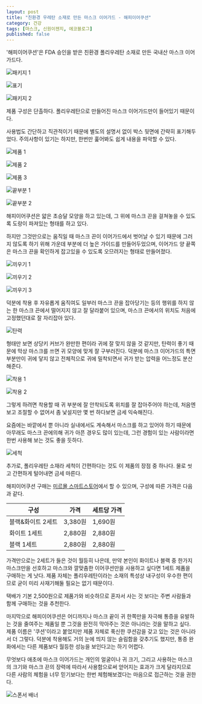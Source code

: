 ```yaml
---
layout: post
title: "친환경 우레탄 소재로 만든 마스크 이어가드 - 해피이어쿠션"
category: 건강
tags: [마스크, 신원이젠지, 에코블로그]
published: false
---
```


'해피이어쿠션'은
FDA 승인을 받은 친환경 폴리우레탄 소재로 만든 국내산 마스크 이어가드다.

![패키지 1](/images/happy-ear-cushion-review-01.jpg)

![표기](/images/happy-ear-cushion-review-02.jpg)

![패키지 2](/images/happy-ear-cushion-review-03.jpg)

제품 구성은 단촐하다.
폴리우레탄으로 만들어진 마스크 이어가드만이 들어있기 때문이다.

사용법도 간단하고 직관적이기 때문에
별도의 설명서 없이 박스 뒷면에 간략히 표기해두었다.
주의사항이 있기는 하지만, 한번만 훑어봐도 쉽게 내용을 파악할 수 있다.

![제품 1](/images/happy-ear-cushion-review-04.jpg)

![제품 2](/images/happy-ear-cushion-review-05.jpg)

![제품 3](/images/happy-ear-cushion-review-06.jpg)

![끝부분 1](/images/happy-ear-cushion-review-07.jpg)

![끝부분 2](/images/happy-ear-cushion-review-08.jpg)

해피이어쿠션은 얇은 초승달 모양을 하고 있는데,
그 위에 마스크 끈을 걸쳐놓을 수 있도록 도랑이 파져있는 형태를 하고 있다.

하지만 그것만으로는 움직일 때 마스크 끈이 이어가드에서 벗어날 수 있기 때문에
그러지 않도록 하기 위해 가운데 부분에 더 높은 가이드를 만들어두었으며,
이어가드 양 끝쪽은 마스크 끈을 확인하게 잡고있을 수 있도록 오므려지는 형태로 만들어졌다.

![끼우기 1](/images/happy-ear-cushion-review-10.jpg)

![끼우기 2](/images/happy-ear-cushion-review-11.jpg)

![끼우기 3](/images/happy-ear-cushion-review-12.jpg)

덕분에 착용 후 자유롭게 움직여도 일부러 마스크 끈을 잡아당기는 등의 행위를 하지 않는 한
마스크 끈에서 떨어지지 않고 잘 달라붙어 있으며,
마스크 끈에서의 위치도 처음에 고정했던대로 잘 자리잡아 있다.

![탄력](/images/happy-ear-cushion-review-09.jpg)

형태만 보면 상당키 커브가 완만한 편이라 귀에 잘 맞지 않을 것 같지만,
탄력이 좋기 때문에 막상 마스크를 쓰면 귀 모양에 맞게 잘 구부러진다.
덕분에 마스크 이어가드의 특면 부분만이 귀에 닿지 않고 전체적으로 귀에 밀착되면서
귀가 받는 압력을 어느정도 분산해준다.

![착용 1](/images/happy-ear-cushion-review-13.jpg)

![착용 2](/images/happy-ear-cushion-review-14.jpg)

그렇게 하려면 착용할 때 귀 부분에 잘 안착되도록 위치를 잘 잡아주어야 하는데,
처음엔 보고 조절할 수 없어서 좀 낯설지만 몇 번 하다보면 금세 익숙해진다.

요즘에는 바깥에서 뿐 아니라 실내에서도 계속해서 마스크를 하고 있어야 하기 때문에
아무래도 마스크 끈에의해 귀가 아픈 경우도 많이 있는데,
그런 경험이 있는 사람이라면 한번 사용해 보는 것도 좋을 듯하다.

![세척](/images/happy-ear-cushion-review-15.jpg)

추가로, 폴리우레탄 소재라 세척이 간편하다는 것도 이 제품의 장점 중 하나다.
물로 씻고 간편하게 털어내면 금세 마른다.

해피이어쿠션 구매는 [미르몰 스마트스토어](https://smartstore.naver.com/nahan7788/products/5337251113)에서 할 수 있으며,
구성에 따른 가격은 다음과 같다.

구성              | 가격    | 세트당 가격
------------------|---------|-------------
블랙&화이트 2세트 | 3,380원 | 1,690원
화이트 1세트      | 2,880원 | 2,880원
블랙 1세트        | 2,880원 | 2,880원

가격만으로는 2세트가 들은 것이 월등히 나은데,
만약 본인이 화이트나 블랙 중 한가지 마스크만을 선호하고
마스크와 깔맞춤한 이어쿠션만을 사용하고 싶다면 1세트 제품을 구매하는 게 낫다.
제품 자체는 폴리우레탄이라는 소재의 특성상 내구성이 우수한 편이므로
굳이 미리 사재기해둘 필요는 없기 때문이다.

택배가 기본 2,500원으로 제품가와 비슷하므로
혼자서 사는 것 보다는 주변 사람들과 함께 구매하는 것을 추천한다.

마지막으로 해피이어쿠션은 어디까지나 마스크 끝이 귀 한쪽만을 자극해 통증을 유발하는 것을 줄여주는 제품일 뿐
그것을 완전히 막아주는 것은 아니라는 것을 말하고 싶다.
제품 이름은 '쿠션'이라고 붙었지만 제품 자체로 푹신한 쿠션감을 갖고 있는 것은 아니라서 더 그렇다.
덕분에 착용해도 거의 눈에 띄지 않는 슬림함을 갖추기도 했지만,
통증 완화에서는 다른 제품보다 월등한 성능을 보인다고는 하기 어렵다.

무엇보다 애초에 마스크 이어가드는
개인의 얼굴이나 귀 크기, 그리고 사용하는 마스크의 크기와 마스크 끈의 장력에 따라서
사용함으로써 얻어지는 효과가 크게 달라지므로
다른 사람의 체험을 너무 믿기보다는 한번 체험해보겠다는 마음으로 접근하는 것을 권한다.



![스폰서 배너](http://echoblog.net/images/sponsor-banner.png "이 글은 에코블로그를 통해 해당 업체에서 페이백을 제공받아 작성한 리뷰다.")
